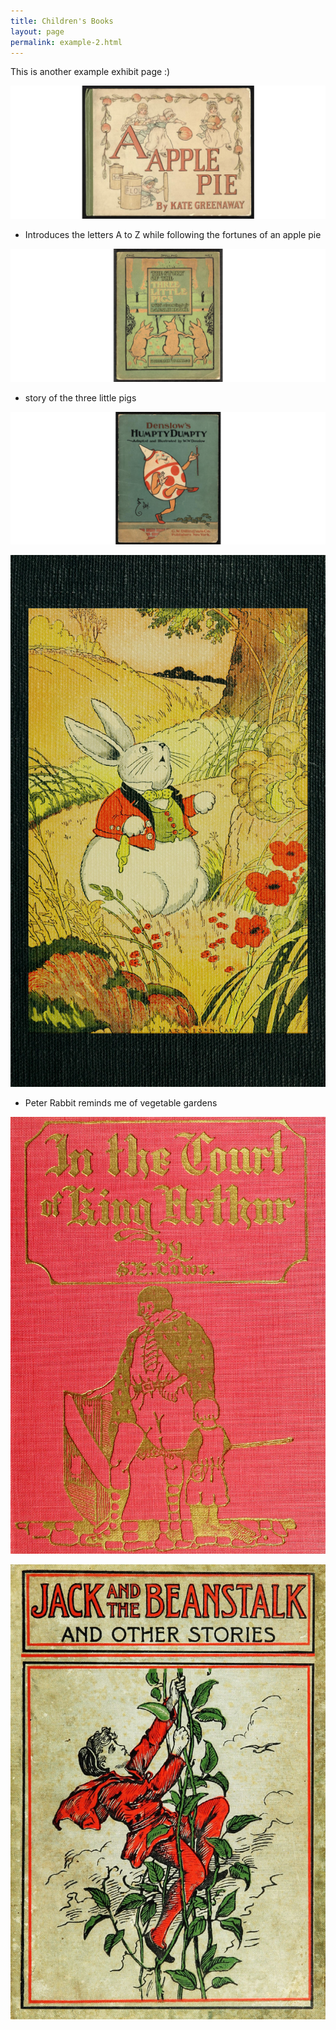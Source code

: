 ```yaml
---
title: Children's Books
layout: page
permalink: example-2.html
---
```


This is another example exhibit page :)

![Apple Pie](assets\pics\apple.png)
* Introduces the letters A to Z while following the fortunes of an apple pie

![Three Litlle Pigs](assets\pics\pigs.png)
* story of the three little pigs

![Humpty Dumpty sat on a wall](assets\pics\humpty.png)

![Peter Rabbit](assets\pics\peter.jpg)
* Peter Rabbit reminds me of vegetable gardens

![King Arthur](assets\pics\arthur.jpg) 

![Jack and the Beanstalk](assets\pics\jack.jpg)
